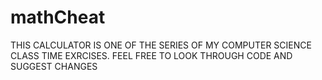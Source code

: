# mathCheat
 THIS CALCULATOR IS ONE OF THE SERIES OF MY COMPUTER SCIENCE CLASS TIME EXRCISES. FEEL FREE TO  LOOK THROUGH  CODE AND SUGGEST CHANGES
